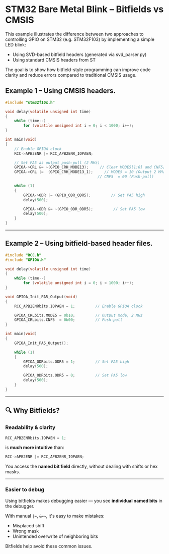 # STM32 Bare Metal Blink – Bitfields vs CMSIS

This example illustrates the difference between two approaches to controlling GPIO on STM32 (e.g. STM32F103) by implementing a simple LED blink:

- Using SVD-based bitfield headers (generated via svd_parser.py)  
- Using standard CMSIS headers from ST  

The goal is to show how bitfield-style programming can improve code clarity and reduce errors compared to traditional CMSIS usage.

## Example 1 – Using CMSIS headers.


```c
#include "stm32f10x.h"

void delay(volatile unsigned int time)
{
    while (time--)
        for (volatile unsigned int i = 0; i < 1000; i++);
}

int main(void)
{
    // Enable GPIOA clock
    RCC->APB2ENR |= RCC_APB2ENR_IOPAEN;

    // Set PA5 as output push-pull (2 MHz)
    GPIOA->CRL &= ~(GPIO_CRH_MODE13);     // Clear MODE5[1:0] and CNF5[1:0]
    GPIOA->CRL |=  (GPIO_CRH_MODE13_1);     // MODE5 = 10 (Output 2 MHz)
                                         // CNF5  = 00 (Push-pull)

    while (1)
    {
        GPIOA->ODR |= (GPIO_ODR_ODR5);         // Set PA5 high
        delay(500);

        GPIOA->ODR &= ~(GPIO_ODR_ODR5);         // Set PA5 low
        delay(500);
    }
}
```

---

## Example 2 – Using bitfield-based header files.



```c
#include "RCC.h"
#include "GPIOA.h"

void delay(volatile unsigned int time)
{
    while (time--)
        for (volatile unsigned int i = 0; i < 1000; i++);
}

void GPIOA_Init_PA5_Output(void)
{
    RCC_APB2ENRbits.IOPAEN = 1;         // Enable GPIOA clock

    GPIOA_CRLbits.MODE5 = 0b10;         // Output mode, 2 MHz
    GPIOA_CRLbits.CNF5  = 0b00;         // Push-pull
}

int main(void)
{
    GPIOA_Init_PA5_Output();

    while (1)
    {
        GPIOA_ODRbits.ODR5 = 1;         // Set PA5 high
        delay(500);

        GPIOA_ODRbits.ODR5 = 0;         // Set PA5 low
        delay(500);
    }
}
```

---


## 🔍 Why Bitfields?

### Readability & clarity

```c
RCC_APB2ENRbits.IOPAEN = 1;
```

is **much more intuitive** than:

```c
RCC->APB2ENR |= RCC_APB2ENR_IOPAEN;
```

You access the **named bit field** directly, without dealing with shifts or hex masks.

---

### Easier to debug

Using bitfields makes debugging easier — you see **individual named bits** in the debugger.

With manual `|=`, `&=~`, it's easy to make mistakes:
- Misplaced shift
- Wrong mask
- Unintended overwrite of neighboring bits

Bitfields help avoid these common issues.
